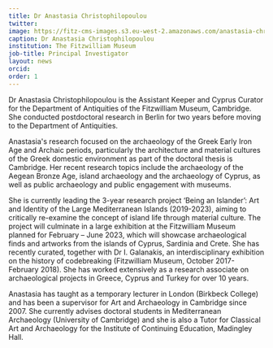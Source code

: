 ```yaml
---
title: Dr Anastasia Christophilopoulou
twitter:
image: https://fitz-cms-images.s3.eu-west-2.amazonaws.com/anastasia-christophilopoulou_2.jpg
caption: Dr Anastasia Christophilopoulou
institution: The Fitzwilliam Museum
job-title: Principal Investigator
layout: news
orcid:
order: 1
---
```


Dr Anastasia Christophilopoulou is the Assistant Keeper and Cyprus Curator for the Department of Antiquities of the Fitzwilliam Museum, Cambridge. She conducted postdoctoral research in Berlin for two years before moving to the Department of Antiquities.

Anastasia's research focused on the archaeology of the Greek Early Iron Age and Archaic periods, particularly the architecture and material cultures of the Greek domestic environment as part of the doctoral thesis is Cambridge. Her recent research topics include the archaeology of the Aegean Bronze Age, island archaeology and the archaeology of Cyprus, as well as public archaeology and public engagement with museums.

She is currently leading the 3-year research project ‘Being an Islander’: Art and Identity of the Large Mediterranean Islands (2019-2023), aiming to critically re-examine the concept of island life through material culture. The project will culminate in a large exhibition at the Fitzwilliam Museum planned for February – June 2023, which will showcase archaeological finds and artworks from the islands of Cyprus, Sardinia and Crete. She has recently curated, together with Dr I. Galanakis, an interdisciplinary exhibition on the history of codebreaking (Fitzwilliam Museum, October 2017-February 2018). She has worked extensively as a research associate on archaeological projects in Greece, Cyprus and Turkey for over 10 years.

Anastasia has taught as a temporary lecturer in London (Birkbeck College) and has been a supervisor for Art and Archaeology in Cambridge since 2007. She currently advises doctoral students in Mediterranean Archaeology (University of Cambridge) and she is also a Tutor for Classical Art and Archaeology for the Institute of Continuing Education, Madingley Hall.
